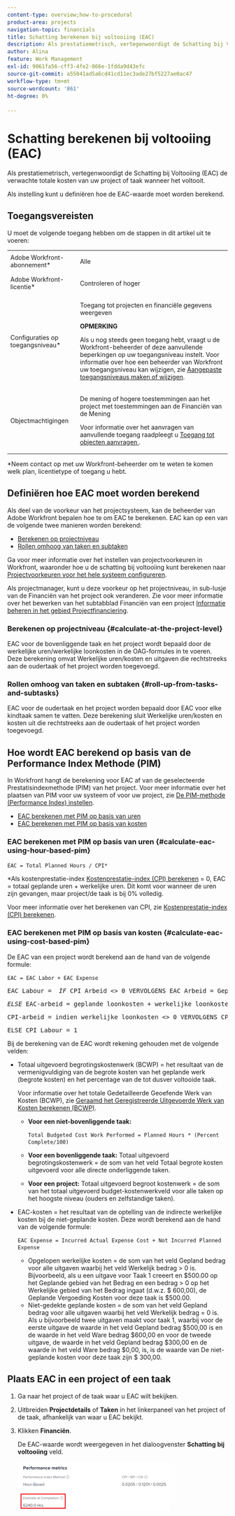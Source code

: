 ```yaml
---
content-type: overview;how-to-procedural
product-area: projects
navigation-topic: financials
title: Schatting berekenen bij voltooiing (EAC)
description: Als prestatiemetrisch, vertegenwoordigt de Schatting bij Voltooiing (EAC) de verwachte totale kosten van uw project of taak wanneer het voltooit.
author: Alina
feature: Work Management
exl-id: 9061fa56-cff3-4fe2-866e-1fdda9d43efc
source-git-commit: a55041ad5a6cd41cd11ec3ade27bf5227ae0ac47
workflow-type: tm+mt
source-wordcount: '861'
ht-degree: 0%

---
```


# Schatting berekenen bij voltooiing (EAC)

<!--
<p data-mc-conditions="QuicksilverOrClassic.Draft mode">(NOTE: Linked to the product. Do not change link!) </p>
-->

Als prestatiemetrisch, vertegenwoordigt de Schatting bij Voltooiing (EAC) de verwachte totale kosten van uw project of taak wanneer het voltooit.

Als instelling kunt u definiëren hoe de EAC-waarde moet worden berekend. 

## Toegangsvereisten

U moet de volgende toegang hebben om de stappen in dit artikel uit te voeren:

<table style="table-layout:auto"> 
 <col> 
 <col> 
 <tbody> 
  <tr> 
   <td role="rowheader">Adobe Workfront-abonnement*</td> 
   <td> <p>Alle</p> </td> 
  </tr> 
  <tr> 
   <td role="rowheader">Adobe Workfront-licentie*</td> 
   <td> <p>Controleren of hoger</p> </td> 
  </tr> 
  <tr> 
   <td role="rowheader">Configuraties op toegangsniveau*</td> 
   <td> <p>Toegang tot projecten en financiële gegevens weergeven</p> <p><b>OPMERKING</b>

Als u nog steeds geen toegang hebt, vraagt u de Workfront-beheerder of deze aanvullende beperkingen op uw toegangsniveau instelt. Voor informatie over hoe een beheerder van Workfront uw toegangsniveau kan wijzigen, zie <a href="../../../administration-and-setup/add-users/configure-and-grant-access/create-modify-access-levels.md" class="MCXref xref">Aangepaste toegangsniveaus maken of wijzigen</a>.</p> </td>
</tr> 
  <tr> 
   <td role="rowheader">Objectmachtigingen</td> 
   <td> <p>De mening of hogere toestemmingen aan het project met toestemmingen aan de Financiën van de Mening</p> <p>Voor informatie over het aanvragen van aanvullende toegang raadpleegt u <a href="../../../workfront-basics/grant-and-request-access-to-objects/request-access.md" class="MCXref xref">Toegang tot objecten aanvragen </a>.</p> </td> 
  </tr> 
 </tbody> 
</table>

&#42;Neem contact op met uw Workfront-beheerder om te weten te komen welk plan, licentietype of toegang u hebt.

## Definiëren hoe EAC moet worden berekend

Als deel van de voorkeur van het projectsysteem, kan de beheerder van Adobe Workfront bepalen hoe te om EAC te berekenen. EAC kan op een van de volgende twee manieren worden berekend:

* [Berekenen op projectniveau](#calculate-at-the-project-level)
* [Rollen omhoog van taken en subtaken](#roll-up-from-tasks-and-subtasks)

Ga voor meer informatie over het instellen van projectvoorkeuren in Workfront, waaronder hoe u de schatting bij voltooiing kunt berekenen naar [Projectvoorkeuren voor het hele systeem configureren](../../../administration-and-setup/set-up-workfront/configure-system-defaults/set-project-preferences.md).

Als projectmanager, kunt u deze voorkeur op het projectniveau, in sub-lusje van de Financiën van het project ook veranderen. Zie voor meer informatie over het bewerken van het subtabblad Financiën van een project [Informatie beheren in het gebied Projectfinanciering](../../../manage-work/projects/project-finances/manage-project-finance-area.md).

### Berekenen op projectniveau {#calculate-at-the-project-level}

EAC voor de bovenliggende taak en het project wordt bepaald door de werkelijke uren/werkelijke loonkosten in de OAG-formules in te voeren. Deze berekening omvat Werkelijke uren/kosten en uitgaven die rechtstreeks aan de oudertaak of het project worden toegevoegd.

### Rollen omhoog van taken en subtaken {#roll-up-from-tasks-and-subtasks}

EAC voor de oudertaak en het project worden bepaald door EAC voor elke kindtaak samen te vatten. Deze berekening sluit Werkelijke uren/kosten en kosten uit die rechtstreeks aan de oudertaak of het project worden toegevoegd.

## Hoe wordt EAC berekend op basis van de Performance Index Methode (PIM)

In Workfront hangt de berekening voor EAC af van de geselecteerde Prestatisindexmethode (PIM) van het project. Voor meer informatie over het plaatsen van PIM voor uw systeem of voor uw project, zie [De PIM-methode (Performance Index) instellen](../../../manage-work/projects/project-finances/set-pim.md).

* [EAC berekenen met PIM op basis van uren](#calculate-eac-using-hour-based-pim)
* [EAC berekenen met PIM op basis van kosten](#calculate-eac-using-cost-based-pim)

### EAC berekenen met PIM op basis van uren {#calculate-eac-using-hour-based-pim}

```
EAC = Total Planned Hours / CPI*
```

&#42;Als kostenprestatie-index [Kostenprestatie-index (CPI) berekenen](../../../manage-work/projects/project-finances/calculate-cpi.md) = 0, EAC = totaal geplande uren + werkelijke uren. Dit komt voor wanneer de uren zijn gevangen, maar project/de taak is bij 0% volledig.

Voor meer informatie over het berekenen van CPI, zie [Kostenprestatie-index (CPI) berekenen](../../../manage-work/projects/project-finances/calculate-cpi.md).

### EAC berekenen met PIM op basis van kosten {#calculate-eac-using-cost-based-pim}

De EAC van een project wordt berekend aan de hand van de volgende formule:

```
EAC = EAC Labor + EAC Expense 
```

<pre>EAC Labour =  <em>IF</em> CPI Arbeid &lt;&gt; 0 VERVOLGENS EAC Arbeid = Geplande loonkosten / CPI Arbeid</pre><pre><em>ELSE</em> EAC-arbeid = geplande loonkosten + werkelijke loonkosten</pre><pre>CPI-arbeid = indien werkelijke loonkosten &lt;&gt; 0 VERVOLGENS CPI-arbeid = TotalBudgetedCostWorkPerformance / Werkelijke loonkosten</pre><pre>ELSE CPI Labour = 1 </pre>Bij de berekening van de EAC wordt rekening gehouden met de volgende velden:

* Totaal uitgevoerd begrotingskostenwerk (BCWP) = het resultaat van de vermenigvuldiging van de begrote kosten van het geplande werk (begrote kosten) en het percentage van de tot dusver voltooide taak.

   Voor informatie over het totale Gedetailleerde Geoefende Werk van Kosten (BCWP), zie [Geraamd het Geregistreerde Uitgevoerde Werk van Kosten berekenen (BCWP)](../../../manage-work/projects/project-finances/calculate-bcwp.md).

   * **Voor een niet-bovenliggende taak:**

      ```
      Total Budgeted Cost Work Performed = Planned Hours * (Percent Complete/100)
      ```

   * **Voor een bovenliggende taak:**
Totaal uitgevoerd begrotingskostenwerk = de som van het veld Totaal begrote kosten uitgevoerd voor alle directe onderliggende taken.

   * **Voor een project:**
Totaal uitgevoerd begroot kostenwerk = de som van het totaal uitgevoerd budget-kostenwerkveld voor alle taken op het hoogste niveau (ouders en zelfstandige taken). 

* EAC-kosten = het resultaat van de optelling van de indirecte werkelijke kosten bij de niet-geplande kosten. Deze wordt berekend aan de hand van de volgende formule:

   ```
   EAC Expense = Incurred Actual Expense Cost + Not Incurred Planned Expense
   ```

   * Opgelopen werkelijke kosten = de som van het veld Gepland bedrag voor alle uitgaven waarbij het veld Werkelijk bedrag > 0 is. Bijvoorbeeld, als u een uitgave voor Taak 1 creeert en $500.00 op het Geplande gebied van het Bedrag en een bedrag > 0 op het Werkelijke gebied van het Bedrag ingaat (d.w.z. $ 600,00), de Geplande Vergoeding Kosten voor deze taak is $500.00.
   * Niet-gedekte geplande kosten = de som van het veld Gepland bedrag voor alle uitgaven waarbij het veld Werkelijk bedrag = 0 is. Als u bijvoorbeeld twee uitgaven maakt voor taak 1, waarbij voor de eerste uitgave de waarde in het veld Gepland bedrag $500,00 is en de waarde in het veld Ware bedrag $600,00 en voor de tweede uitgave, de waarde in het veld Gepland bedrag $300,00 en de waarde in het veld Ware bedrag $0,00, is, is de waarde van De niet-geplande kosten voor deze taak zijn $ 300,00. 

## Plaats EAC in een project of een taak

1. Ga naar het project of de taak waar u EAC wilt bekijken.
1. Uitbreiden **Projectdetails** of **Taken** in het linkerpaneel van het project of de taak, afhankelijk van waar u EAC bekijkt.

1. Klikken **Financiën**. 

   De EAC-waarde wordt weergegeven in het dialoogvenster **Schatting bij voltooiing** veld.

   ![](assets/eac-highlighted-on-project-350x112.png)
